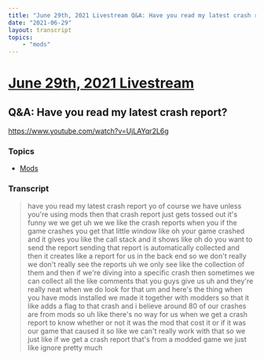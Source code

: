 ```yaml
---
title: "June 29th, 2021 Livestream Q&A: Have you read my latest crash report?"
date: "2021-06-29"
layout: transcript
topics:
    - "mods"
---
```

# [June 29th, 2021 Livestream](../2021-06-29.md)
## Q&A: Have you read my latest crash report?
https://www.youtube.com/watch?v=UjLAYqr2L6g

### Topics
* [Mods](../topics/mods.md)

### Transcript

> have you read my latest crash report yo of course we have unless you're using mods then that crash report just gets tossed out it's funny we we get uh we we like the crash reports when you if the game crashes you get that little window like oh your game crashed and it gives you like the call stack and it shows like oh do you want to send the report sending that report is automatically collected and then it creates like a report for us in the back end so we don't really we don't really see the reports uh we only see like the collection of them and then if we're diving into a specific crash then sometimes we can collect all the like comments that you guys give us uh and they're really neat when we do look for that um and here's the thing when you have mods installed we made it together with modders so that it like adds a flag to that crash and i believe around 80 of our crashes are from mods so uh like there's no way for us when we get a crash report to know whether or not it was the mod that cost it or if it was our game that caused it so like we can't really work with that so we just like if we get a crash report that's from a modded game we just like ignore pretty much
